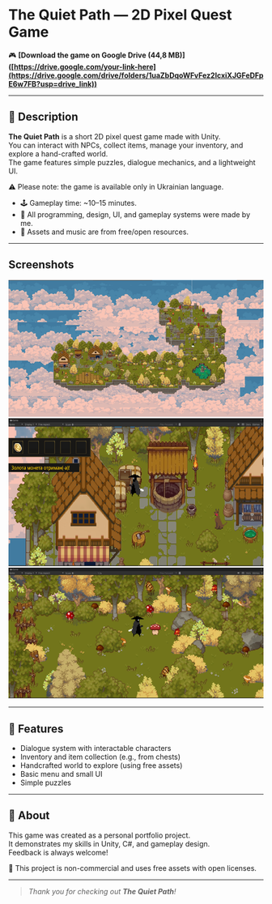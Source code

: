 # The Quiet Path — 2D Pixel Quest Game

🎮 **[Download the game on Google Drive (44,8 MB)] ([https://drive.google.com/your-link-here](https://drive.google.com/drive/folders/1uaZbDqoWFvFez2lcxiXJGFeDFpE6w7FB?usp=drive_link))**

---

## 📝 Description

**The Quiet Path** is a short 2D pixel quest game made with Unity.  
You can interact with NPCs, collect items, manage your inventory, and explore a hand-crafted world.  
The game features simple puzzles, dialogue mechanics, and a lightweight UI.

⚠️ Please note: the game is available only in Ukrainian language.

- 🕹️ Gameplay time: ~10–15 minutes.
- 🧠 All programming, design, UI, and gameplay systems were made by me.
- 🎨 Assets and music are from free/open resources.

---

## Screenshots

![Screenshot 1](screenshot1.png)  
![Screenshot 2](screenshot2.png)  
![Screenshot 3](screenshot3.png)

---

## 🔧 Features

- Dialogue system with interactable characters
- Inventory and item collection (e.g., from chests)
- Handcrafted world to explore (using free assets)
- Basic menu and small UI
-   Simple puzzles

---

## 💼 About

This game was created as a personal portfolio project.  
It demonstrates my skills in Unity, C#, and gameplay design.  
Feedback is always welcome!

📌 This project is non-commercial and uses free assets with open licenses.

---

> _Thank you for checking out **The Quiet Path**!_
